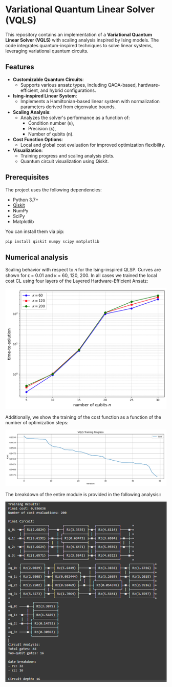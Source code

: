 # Variational Quantum Linear Solver (VQLS)

This repository contains an implementation of a **Variational Quantum Linear Solver (VQLS)** with scaling analysis inspired by Ising models. The code integrates quantum-inspired techniques to solve linear systems, leveraging variational quantum circuits.

## Features

- **Customizable Quantum Circuits**:
  - Supports various ansatz types, including QAOA-based, hardware-efficient, and hybrid configurations.
- **Ising-inspired Linear System**:
  - Implements a Hamiltonian-based linear system with normalization parameters derived from eigenvalue bounds.
- **Scaling Analysis**:
  - Analyzes the solver's performance as a function of:
    - Condition number (κ),
    - Precision (ε),
    - Number of qubits (n).
- **Cost Function Options**:
  - Local and global cost evaluation for improved optimization flexibility.
- **Visualization**:
  - Training progress and scaling analysis plots.
  - Quantum circuit visualization using Qiskit.

## Prerequisites

The project uses the following dependencies:
- Python 3.7+
- [Qiskit](https://qiskit.org/)
- NumPy
- SciPy
- Matplotlib

You can install them via pip:

```bash
pip install qiskit numpy scipy matplotlib
```


## Numerical analysis

Scaling behavior with respect to 𝑛 for the Ising-inspired QLSP. Curves are shown for ϵ = 0.01 and κ = 60, 120, 200. In all cases we trained the local cost CL using four layers of the Layered Hardware-Efficient Ansatz:

!["scaling graph"](images/scaling.webp)

Additionally, we show the training of the cost function as a function of the number of optimization steps:

!["cost function"](images/optimisation.png)

The breakdown of the entire module is provided in the following analysis::

!["analysis"](images/analysis.png)
